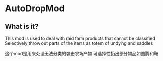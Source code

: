 # AutoDropMod

## What is it?

This mod is used to deal with raid farm products that cannot be classified
Selectively throw out parts of the items as totem of undying and saddles

这个mod是用来处理无法分类的袭击农场产物
可选择性扔出部分物品如图腾和鞍

